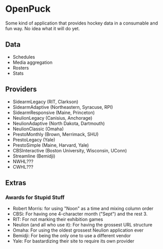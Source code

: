 # OpenPuck
Some kind of application that provides hockey data in a consumable and fun way. No idea what it will do yet.

## Data
* Schedules
* Media aggregation
* Rosters
* Stats

## Providers
* SidearmLegacy (RIT, Clarkson)
* SidearmAdaptive (Northeastern, Syracuse, RPI)
* SidearmResponsive (Maine, Princeton)
* NeulionLegacy (Canisius, Anchorage)
* NeulionAdaptive (North Dakota, Dartmouth)
* NeulionClassic (Omaha)
* PrestoMonthly (Brown, Merrimack, SHU)
* PrestoLegacy (Yale)
* PrestoSimple (Maine, Harvard, Yale)
* CBSInteractive (Boston University, Wisconsin, UConn)
* Streamline (Bemidji)
* NWHL???
* CWHL???

## Extras 
### Awards for Stupid Stuff
* Robert Morris: for using "Noon" as a time and mixing column order
* CBSi: For having one 4-character month ("Sept") and the rest 3.
* RIT: For not marking their exhibition games
* Neulion (and all who use it): For having the grossest URL structure
* Omaha: For using the oldest grossest Neulion application ever
* Bemidji: For being the only one to use a different vendor
* Yale: For bastardizing their site to require its own provider
